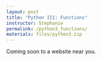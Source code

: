```yaml
---
layout: post
title: "Python III: Functions"
instructor: Stephanie
permalink: /python3_functions/
materials: files/python3.zip
---
```


Coming soon to a website near you.